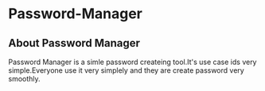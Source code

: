 # Password-Manager

## About Password Manager
Password Manager is a simle password createing tool.It's use case ids very simple.Everyone use it very simplely and they are create password very smoothly.
